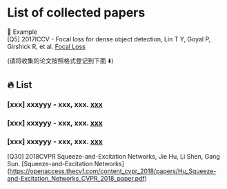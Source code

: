# List of collected papers
🌻 Example <br> 
[Q5] 2017ICCV - Focal loss for dense object detection, Lin T Y, Goyal P, Girshick R, et al. [Focal Loss](https://openaccess.thecvf.com/content_ICCV_2017/papers/Lin_Focal_Loss_for_ICCV_2017_paper.pdf)

(请将收集的论文按照格式登记到下面 ⬇️)

## 🔥 List
### [xxx] xxxyyy - xxx, xxx. [xxx](yyy)
### [xxx] xxxyyy - xxx, xxx. [xxx](yyy)
### [xxx] xxxyyy - xxx, xxx. [xxx](yyy)

[Q30] 2018CVPR Squeeze-and-Excitation Networks, Jie Hu, Li Shen, Gang Sun. [Squeeze-and-Excitation Networks] (https://openaccess.thecvf.com/content_cvpr_2018/papers/Hu_Squeeze-and-Excitation_Networks_CVPR_2018_paper.pdf)

